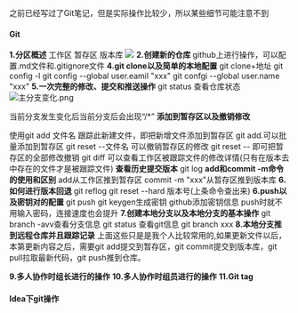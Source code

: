 之前已经写过了Git笔记，但是实际操作比较少，所以某些细节可能注意不到
#### Git
**1.分区概述**
工作区
暂存区
版本库
![](https://gitee.com/aryangzhu/picture/raw/master/git%E5%88%86%E5%8C%BA.png)
**2.创建新的仓库**
github上进行操作，可以配置.md文件和.gitignore文件
**4.git clone以及简单的本地配置**
git clone+地址
git config -l
git config --global user.eamil "xxx"
git confgi --global user.name "xxx"
**5.一次完整的修改、提交和推送操作**
git status 查看仓库状态
![主分支变化.png](https://i.loli.net/2021/02/05/oNldAsUHwvpZQO4.png)

当前分支发生变化后当前分支后会出现“/*”
**添加到暂存区以及撤销修改**

使用git add 文件名 跟踪此新建文件，即把新增文件添加到暂存区
git add.可以批量添加到暂存区
git reset --文件名 可以撤销暂存区的修改
git reset -- 即可把暂存区的全部修改撤销
git diff 可以查看工作区被跟踪文件的修改详情(只有在版本去中存在的文件才是被跟踪文件)
**查看历史提交版本**
git log
**add和commit -m命令的使用和区别**
add从工作区推到暂存区
commit -m "xxx"从暂存区推到版本库
**6.如何进行版本回退**
git reflog
git reset --hard 版本号(上条命令查出来)
**6.push以及密钥对的配置**
git push
git keygen生成密钥
github添加密钥信息
push时就不用输入密码，连接速度也会提升
**7.创建本地分支以及本地分支的基本操作**
git branch -avv查看分支信息
git status 查看git信息
git branch xxx
**8.本地分支推到远程仓库并且跟踪记录**
上面这些只是是我个人比较常用的,如果更新文件以后，本第更新内容之后，需要git add提交到暂存区，git commit提交到版本库，git pull拉取最新代码，git push推到仓库。

**9.多人协作时组长进行的操作**
**10.多人协作时组员进行的操作**
**11.Git tag**

#### Idea下git操作